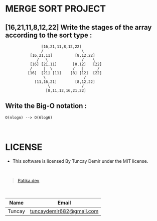 # MERGE SORT PROJECT


## [16,21,11,8,12,22] Write the stages of the array according to the sort type : 

                    [16,21,11,8,12,22]
                    /                 \
               [16,21,11]          [8,12,22]
                  /   \               /    \
               [16] [21,11]       [8,12]   [22]
               /     |  \         /   |      /
              [16]  [21] [11]    [8] [12]  [22]
                     \                 /
                 [11,16,21]        [8,12,22]
                       \              /
                      [8,11,12,16,21,22]
                      
                      
## Write the Big-O notation : 

    O(nlogn) --> O(6log6)
    
<br />

# LICENSE

* This software is licensed By Tuncay Demir under the MIT license.

<br />

>[Patika.dev](https://app.patika.dev/fogomurphy)

<br/>

| Name |  Email |
| ---- |  ----- |
| Tuncay | tuncaydemir682@gmail.com |
